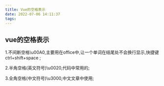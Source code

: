 ```yaml
---
title: Vue的空格表示
date: 2022-07-06 14:11:37
tags:
---
```


## vue的空格表示

1.不间断空格\u00A0,主要用在office中,让一个单词在结尾处不会换行显示,快捷键ctrl+shift+space ;

2.半角空格(英文符号)\u0020,代码中常用的;

3.全角空格(中文符号)\u3000,中文文章中使用;

<!-- more -->